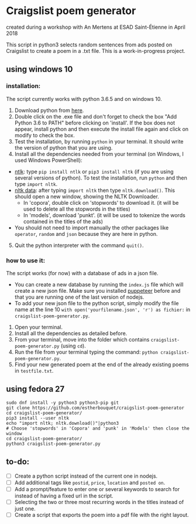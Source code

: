 ﻿ # Craigslist poem generator
created during a workshop with An Mertens at ESAD Saint-Étienne in April 2018

This script in python3 selects random sentences from ads posted on Craigslist to create a poem in a .txt file.
This is a work-in-progress project.

## using windows 10
### installation:
The script currently works with python 3.6.5 and on windows 10.

  1) Download python from [here](https://www.python.org/downloads/). 
  2) Double click on the .exe file and don't forget to check the box "Add Python 3.6 to PATH" before clicking on 'install'. If the box does not appear, install python and then execute the install file again and click on modify to check the box.
  3) Test the installation, by running `python` in your terminal. It should write the version of python that you are using. 
  4) Install all the dependencies needed from your terminal (on Windows, I used Windows PowerShell):
   - [ntlk](http://www.nltk.org/install.html): type `pip install ntlk` or `pip3 install nltk` (if you are using several versions of python). To test the installation, run `python` and then type `import nltk`.
   - [nltk data](http://www.nltk.org/data.html): after typing `import nltk` then type `nltk.download()`. This should open a new window, showing the NLTK Downloader. 
      * In 'copora', double click on 'stopwords' to download it. (it will be used to delete all the stopwords in the titles)
      * In 'models', download 'punkt'. (it will be used to tokenize the words contained in the titles of the ads)
   - You should not need to import manually the other packages like `operator`, `random` and `json` because they are here in python.
   5) Quit the python interpreter with the command `quit()`.

### how to use it:

The script works (for now) with a database of ads in a json file. 
* You can create a new database by running the `index.js` file which will create a new json file. Make sure you installed [puppeteer](https://github.com/GoogleChrome/puppeteer) before and that you are running one of the last version of nodejs.
* To add your new json file to the python script, simply modify the file name at the line 10 `with open('yourfilename.json', 'r') as fichier:` in `craigslist-poem-generator.py`.

1) Open your terminal.
2) Install all the dependencies as detailed before.
3) From your terminal, move into the folder which contains `craigslist-poem-generator.py` (using `cd`).
4) Run the file from your terminal typing the command: `python craigslist-poem-generator.py`.
5) Find your new generated poem at the end of the already existing poems in `testfile.txt`.

## using fedora 27

```
sudo dnf install -y python3 python3-pip git
git clone https://github.com/estherbouquet/craigslist-poem-generator
cd craigslist-poem-generator/
pip3 install --user nltk
echo "import nltk; nltk.download()"|python3
# Choose 'stopwords' in 'Copora' and 'punk' in 'Models' then close the window
cd craigslist-poem-generator/
python3 craigslist-poem-generator.py
```

## to-do:
- [ ] Create a python script instead of the current one in nodejs.
- [ ] Add additional tags like `postid`, `price`, `location` and `posted on`.
- [ ] Add a prompt/feature to enter one or several keywords to search for instead of having a fixed url in the script.
- [ ] Selecting the two or three most recurring words in the titles instead of just one.
- [ ] Create a script that exports the poem into a pdf file with the right layout.

